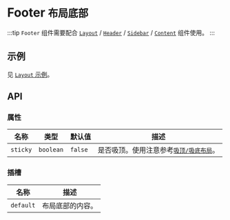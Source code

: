 # Footer <small>布局底部</small>

:::tip
`Footer` 组件需要配合 [`Layout`](./layout) / [`Header`](./header) / [`Sidebar`](./sidebar) / [`Content`](./content) 组件使用。
:::

## 示例

见 [`Layout` 示例](./layout#示例)。

## API

### 属性

| 名称 | 类型 | 默认值 | 描述 |
| -- | -- | -- | -- |
| ``sticky`` | `boolean` | `false` | 是否吸顶。使用注意参考[`吸顶/吸底布局`](./layout#吸顶吸底布局)。 |

### 插槽

| 名称 | 描述 |
| -- | -- |
| ``default`` | 布局底部的内容。 |
